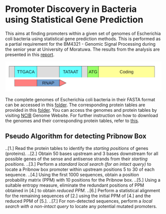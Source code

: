 # Promoter Discovery in Bacteria using Statistical Gene Prediction
This aims at finding promoters within a given set of genomes of Escherichia coli bacteria using statistical gene prediction methods. This is performed as a partial requirement for the BM4321 - Genomic Signal Processing during the senior year at University of Moratuwa. The results from the analysis are presented in this [report](https://github.com/Kalana304/Promoter-Discovery-in-Bacteria/blob/main/Documentation/160005C_Assignment.pdf). 

![Pribnow Box Search](https://github.com/Kalana304/Promoter-Discovery-in-Bacteria/blob/main/Documentation/Promotor%20search.png)

The complete genomes of Escherichia coli bacteria in their FASTA format can be accessed in this [folder](https://github.com/Kalana304/Promoter-Discovery-in-Bacteria/tree/main/Genomes). The corresponding protein tables are provided in this [folder](https://github.com/Kalana304/Promoter-Discovery-in-Bacteria/tree/main/ProteinTables). You can access the genomes and protein tables by visiting [NCIB](https://www.ncbi.nlm.nih.gov/genome/) Genome Website. For further instruction on how to download the genomes and their corresponding protein tables, refer to [this](https://www.ncbi.nlm.nih.gov/genome/doc/ftpfaq/#:~:text=To%20use%20the%20download%20service,button%20to%20start%20the%20download).

## Pseudo Algorithm for detecting Pribnow Box
..[1.] Read the protein tables to identify the *starting positions* of genes (proteins).
..[2.] Obtain 50 bases upstream and 3 bases downstream for all possible genes of the sense and antisense strands from their *starting positions*. 
..[3.] Perform a *standard local search (for an intact query)* to locate a Pribnow box promoter within upstream positions 5 to 30 of each sequence.
..[4.] Using the first 1000 sequences, obtain a position probability matrix (PPM) with 10 positions for the Pribnow box.
..[5.] Using a suitable entropy measure, eliminate the redundant positions of PPM obtained in [4.] to obtain *reduced PPM*. 
..[6.] Perform a statistical alignment for the remaining sequences of [2.] using the initial PPM of [4.] and the reduced PPM of [5.]. 
..[7.] For non-detected sequences, perform a *local search with a non-intact query* to locate any potential mutated promoters.


